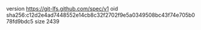 version https://git-lfs.github.com/spec/v1
oid sha256:c12d2e4ad7448552e14cb8c32f2702f9e5a0349508bc43f74e705b078fd9bdc5
size 2439
